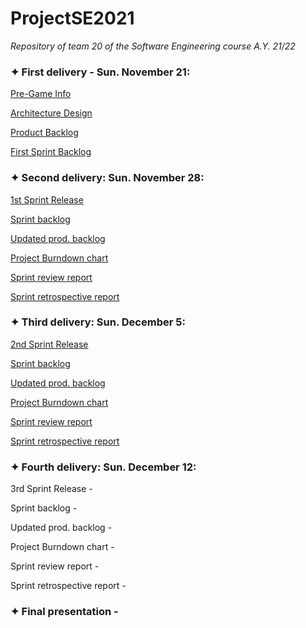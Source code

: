 # ProjectSE2021
_Repository of team 20 of the Software Engineering course A.Y. 21/22_

### ✦ First delivery - Sun. November 21:

  [Pre-Game Info](https://docs.google.com/document/d/150nI8XnC_kZe4jG__v4gwtC6nZT15hzM/edit?usp=sharing&ouid=116525819115775980151&rtpof=true&sd=true)
  
  [Architecture Design](https://drive.google.com/file/d/1aC3ewx9ntOOFt4w6opfJrnL4DLbpPwoU/view?usp=sharing)
  
  [Product Backlog](https://docs.google.com/spreadsheets/d/1_tZ-b834kGpjWSfIYKGc3dXVGtDrJD-u/edit?usp=sharing&ouid=116525819115775980151&rtpof=true&sd=true)
  
  [First Sprint Backlog](https://docs.google.com/spreadsheets/d/16bT2IOX1n09y_2kjN82ov_fDsspXJAHg/edit?usp=sharing&ouid=116525819115775980151&rtpof=true&sd=true)


### ✦ Second delivery: Sun. November 28:

  [1st Sprint Release](https://drive.google.com/file/d/1cCYvf8lUEAdfUF-aPZTC-1ij2ZDjzGNQ/view?usp=sharing)
  
  [Sprint backlog](https://docs.google.com/spreadsheets/d/1bBIzvDScUwmjzVbCXV9UNythWYEtJOPa/edit?usp=sharing&ouid=116525819115775980151&rtpof=true&sd=true)
  
  [Updated prod. backlog](https://docs.google.com/spreadsheets/d/1r2g8dOGUuZnLI5yRz7KbLe3PGDtyaSDE/edit#gid=1100884198)
  
  [Project Burndown chart](https://drive.google.com/file/d/1cT9AXIJaZiMAEOftudyzJxPL87KYk4VU/view?usp=sharing)
  
  [Sprint review report](https://drive.google.com/file/d/189dsSWwEdrqVHjQ9U7KzXuIKnKSFEibO/view?usp=sharing)
  
  [Sprint retrospective report](https://drive.google.com/file/d/18EgGY1L9hK9GscJpfY1APJLdD3fmjrWZ/view?usp=sharing)
  

### ✦ Third delivery: Sun. December 5:
  
  [2nd Sprint Release]()
  
  [Sprint backlog](https://docs.google.com/spreadsheets/d/18Md_5_tZO6J8s5MCN2IoBly2AEGTL7Sq/edit?usp=sharing&ouid=116525819115775980151&rtpof=true&sd=true)
  
  [Updated prod. backlog](https://docs.google.com/spreadsheets/d/1r2g8dOGUuZnLI5yRz7KbLe3PGDtyaSDE/edit?usp=sharing&ouid=116525819115775980151&rtpof=true&sd=true)
  
  [Project Burndown chart](https://drive.google.com/file/d/1dpd7ISsEVdynM0O9VwPgdpqo0A4RN8tv/view?usp=sharing)
  
  [Sprint review report](https://drive.google.com/file/d/19Jq4d1evMEDdMitQRJmkuQnNheSQHpwv/view?usp=sharing)
  
  [Sprint retrospective report]()


### ✦ Fourth delivery: Sun. December 12:
  
  3rd Sprint Release -
  
  Sprint backlog -
  
  Updated prod. backlog -
  
  Project Burndown chart -
  
  Sprint review report -
  
  Sprint retrospective report -
  
 ### ✦ Final presentation - 
